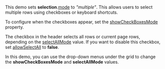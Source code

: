 This demo sets **selection**.[mode](/Documentation/ApiReference/UI_Components/dxDataGrid/Configuration/selection/#mode) to *"multiple"*. This allows users to select multiple rows using checkboxes or keyboard shortcuts.

To configure when the checkboxes appear, set the [showCheckBoxesMode](/Documentation/ApiReference/UI_Components/dxDataGrid/Configuration/selection/#showCheckBoxesMode) property.

The checkbox in the header selects all rows or current page rows, depending on the [selectAllMode](/Documentation/ApiReference/UI_Components/dxDataGrid/Configuration/selection/#selectAllMode) value. If you want to disable this checkbox, set [allowSelectAll](/Documentation/ApiReference/UI_Components/dxDataGrid/Configuration/selection/#allowSelectAll) to **false**.

In this demo, you can use the drop-down menus under the grid to change the **showCheckBoxesMode** and **selectAllMode** values.